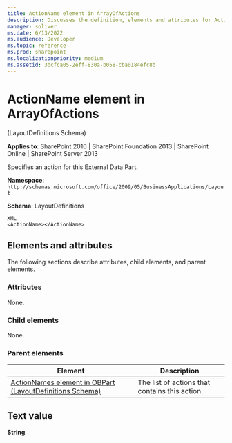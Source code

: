 ```yaml
---
title: ActionName element in ArrayOfActions
description: Discusses the definition, elements and attributes for ActionName element in ArrayOfActions which specifies an action for this External Data Part.
manager: soliver
ms.date: 6/13/2022
ms.audience: Developer
ms.topic: reference
ms.prod: sharepoint
ms.localizationpriority: medium
ms.assetid: 3bcfca05-2eff-830a-b058-cba0184efc8d
---
```


# ActionName element in ArrayOfActions 

(LayoutDefinitions Schema)

**Applies to**: SharePoint 2016 | SharePoint Foundation 2013 | SharePoint Online | SharePoint Server 2013

Specifies an action for this External Data Part.

**Namespace**: `http://schemas.microsoft.com/office/2009/05/BusinessApplications/Layout`

**Schema**: LayoutDefinitions

```
XML
<ActionName></ActionName>
```

## Elements and attributes

The following sections describe attributes, child elements, and parent elements.

### Attributes

None.

### Child elements

None.

### Parent elements
  
| Element | Description |
| --- | --- |
| [ActionNames element in OBPart (LayoutDefinitions Schema)](actionnames-element-in-obpart-layoutdefinitions-schema.md) | The list of actions that contains this action. |

## Text value

**String**








